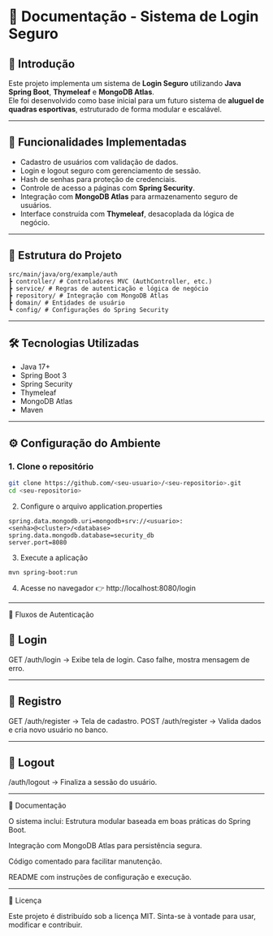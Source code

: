 # 📄 Documentação - Sistema de Login Seguro

## 🔐 Introdução
Este projeto implementa um sistema de **Login Seguro** utilizando **Java Spring Boot**, **Thymeleaf** e **MongoDB Atlas**.  
Ele foi desenvolvido como base inicial para um futuro sistema de **aluguel de quadras esportivas**, estruturado de forma modular e escalável.

---

## 🚀 Funcionalidades Implementadas
- Cadastro de usuários com validação de dados.  
- Login e logout seguro com gerenciamento de sessão.  
- Hash de senhas para proteção de credenciais.  
- Controle de acesso a páginas com **Spring Security**.  
- Integração com **MongoDB Atlas** para armazenamento seguro de usuários.  
- Interface construída com **Thymeleaf**, desacoplada da lógica de negócio.  

---

## 📂 Estrutura do Projeto

```
src/main/java/org/example/auth
┣ controller/ # Controladores MVC (AuthController, etc.)
┣ service/ # Regras de autenticação e lógica de negócio
┣ repository/ # Integração com MongoDB Atlas
┣ domain/ # Entidades de usuário
┗ config/ # Configurações do Spring Security
```


---

## 🛠 Tecnologias Utilizadas
- Java 17+  
- Spring Boot 3  
- Spring Security  
- Thymeleaf  
- MongoDB Atlas  
- Maven  

---

## ⚙️ Configuração do Ambiente

### 1. Clone o repositório
```bash
git clone https://github.com/<seu-usuario>/<seu-repositorio>.git
cd <seu-repositorio>
```

2. Configure o arquivo application.properties
```
spring.data.mongodb.uri=mongodb+srv://<usuario>:<senha>@<cluster>/<database>
spring.data.mongodb.database=security_db
server.port=8080
```
3. Execute a aplicação
```
mvn spring-boot:run
```

4. Acesse no navegador
👉 http://localhost:8080/login

---
🔑 Fluxos de Autenticação

📌 Login
---
GET /auth/login → Exibe tela de login.
Caso falhe, mostra mensagem de erro.


---

📌 Registro
---
GET /auth/register → Tela de cadastro.
POST /auth/register → Valida dados e cria novo usuário no banco.

---

📌 Logout
---
/auth/logout → Finaliza a sessão do usuário.

---

📖 Documentação

O sistema inclui:
Estrutura modular baseada em boas práticas do Spring Boot.

Integração com MongoDB Atlas para persistência segura.

Código comentado para facilitar manutenção.

README com instruções de configuração e execução.

---

📜 Licença

Este projeto é distribuído sob a licença MIT.
Sinta-se à vontade para usar, modificar e contribuir.

